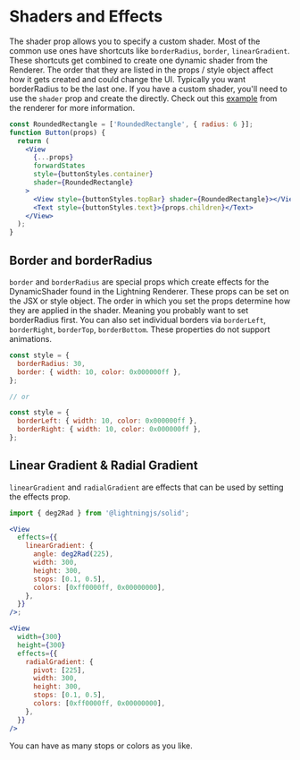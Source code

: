 # Shaders and Effects

The shader prop allows you to specify a custom shader. Most of the common use ones have shortcuts like `borderRadius`, `border`, `linearGradient`. These shortcuts get combined to create one dynamic shader from the Renderer. The order that they are listed in the props / style object affect how it gets created and could change the UI. Typically you want borderRadius to be the last one. If you have a custom shader, you'll need to use the `shader` prop and create the directly. Check out this [example](https://github.com/lightning-js/renderer/blob/main/examples/tests/dynamic-shader.ts) from the renderer for more information.

```jsx
const RoundedRectangle = ['RoundedRectangle', { radius: 6 }];
function Button(props) {
  return (
    <View
      {...props}
      forwardStates
      style={buttonStyles.container}
      shader={RoundedRectangle}
    >
      <View style={buttonStyles.topBar} shader={RoundedRectangle}></View>
      <Text style={buttonStyles.text}>{props.children}</Text>
    </View>
  );
}
```

## Border and borderRadius

`border` and `borderRadius` are special props which create effects for the DynamicShader found in the Lightning Renderer. These props can be set on the JSX or style object. The order in which you set the props determine how they are applied in the shader. Meaning you probably want to set borderRadius first. You can also set individual borders via `borderLeft`, `borderRight`, `borderTop`, `borderBottom`. These properties do not support animations.

```js
const style = {
  borderRadius: 30,
  border: { width: 10, color: 0x000000ff },
};

// or

const style = {
  borderLeft: { width: 10, color: 0x000000ff },
  borderRight: { width: 10, color: 0x000000ff },
};
```

## Linear Gradient & Radial Gradient

`linearGradient` and `radialGradient` are effects that can be used by setting the effects prop.

```jsx
import { deg2Rad } from '@lightningjs/solid';

<View
  effects={{
    linearGradient: {
      angle: deg2Rad(225),
      width: 300,
      height: 300,
      stops: [0.1, 0.5],
      colors: [0xff0000ff, 0x00000000],
    },
  }}
/>;
```

```jsx
<View
  width={300}
  height={300}
  effects={{
    radialGradient: {
      pivot: [225],
      width: 300,
      height: 300,
      stops: [0.1, 0.5],
      colors: [0xff0000ff, 0x00000000],
    },
  }}
/>
```

You can have as many stops or colors as you like.
